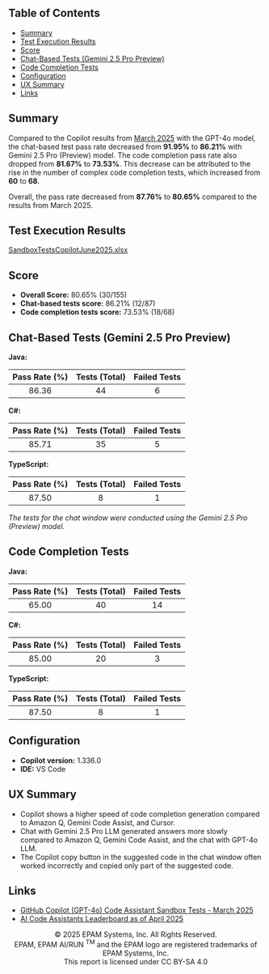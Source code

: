 ## Table of Contents

- [Summary](#summary)
- [Test Execution Results](#test-execution-results)
- [Score](#score)
- [Chat-Based Tests (Gemini 2.5 Pro Preview)](#chat-based-tests-gemini-25-pro-preview)
- [Code Completion Tests](#code-completion-tests)
- [Configuration](#configuration)
- [UX Summary](#ux-summary)
- [Links](#links)

## Summary

Compared to the Copilot results from [March 2025](copilot-gpt4o-sandbox-tests-march-2025.md) with the GPT-4o model, the chat-based test pass rate decreased from **91.95%** to **86.21%** with Gemini 2.5 Pro (Preview) model. The code completion pass rate also dropped from **81.67%** to **73.53%**. This decrease can be attributed to the rise in the number of complex code completion tests, which increased from **60** to **68**.

Overall, the pass rate decreased from **87.76%** to **80.65%** compared to the results from March 2025.

## Test Execution Results

[SandboxTestsCopilotJune2025.xlsx](../../../../../reports/2025/SandboxTestsCopilotGemini2.5ProJune2025.xlsx)

## Score

- **Overall Score:** 80.65% (30/155)
- **Chat-based tests score:** 86.21% (12/87)
- **Code completion tests score:** 73.53% (18/68)

## Chat-Based Tests (Gemini 2.5 Pro Preview)

**Java:**

| Pass Rate (%) | Tests (Total) | Failed Tests |
|:-------------:|:-------------:|:------------:|
| 86.36         | 44            | 6            |

**C#:**

| Pass Rate (%) | Tests (Total) | Failed Tests |
|:-------------:|:-------------:|:------------:|
| 85.71         | 35            | 5            |

**TypeScript:**

| Pass Rate (%) | Tests (Total) | Failed Tests |
|:-------------:|:-------------:|:------------:|
| 87.50         | 8             | 1            |

*The tests for the chat window were conducted using the Gemini 2.5 Pro (Preview) model.*

## Code Completion Tests

**Java:**

| Pass Rate (%) | Tests (Total) | Failed Tests |
|:-------------:|:-------------:|:------------:|
| 65.00         | 40            | 14           |

**C#:**

| Pass Rate (%) | Tests (Total) | Failed Tests |
|:-------------:|:-------------:|:------------:|
| 85.00         | 20            | 3            |

**TypeScript:**

| Pass Rate (%) | Tests (Total) | Failed Tests |
|:-------------:|:-------------:|:------------:|
| 87.50         | 8             | 1            |

## Configuration

- **Copilot version:** 1.336.0
- **IDE:** VS Code

## UX Summary

- Copilot shows a higher speed of code completion generation compared to Amazon Q, Gemini Code Assist, and Cursor.
- Chat with Gemini 2.5 Pro LLM generated answers more slowly compared to Amazon Q, Gemini Code Assist, and the chat with GPT-4o LLM.
- The Copilot copy button in the suggested code in the chat window often worked incorrectly and copied only part of the suggested code.

## Links

- [GitHub Copilot (GPT-4o) Code Assistant Sandbox Tests - March 2025](copilot-gpt4o-sandbox-tests-march-2025.md)
- [AI Code Assistants Leaderboard as of April 2025](../../../code-assistants-2025.md)

<p style="text-align: center;">    © 2025 EPAM Systems, Inc. All Rights Reserved.<br/>    EPAM, EPAM AI/RUN <sup>TM</sup> and the EPAM logo are registered trademarks of EPAM Systems, Inc.<br>    This report is licensed under CC BY-SA 4.0<br/></p>
